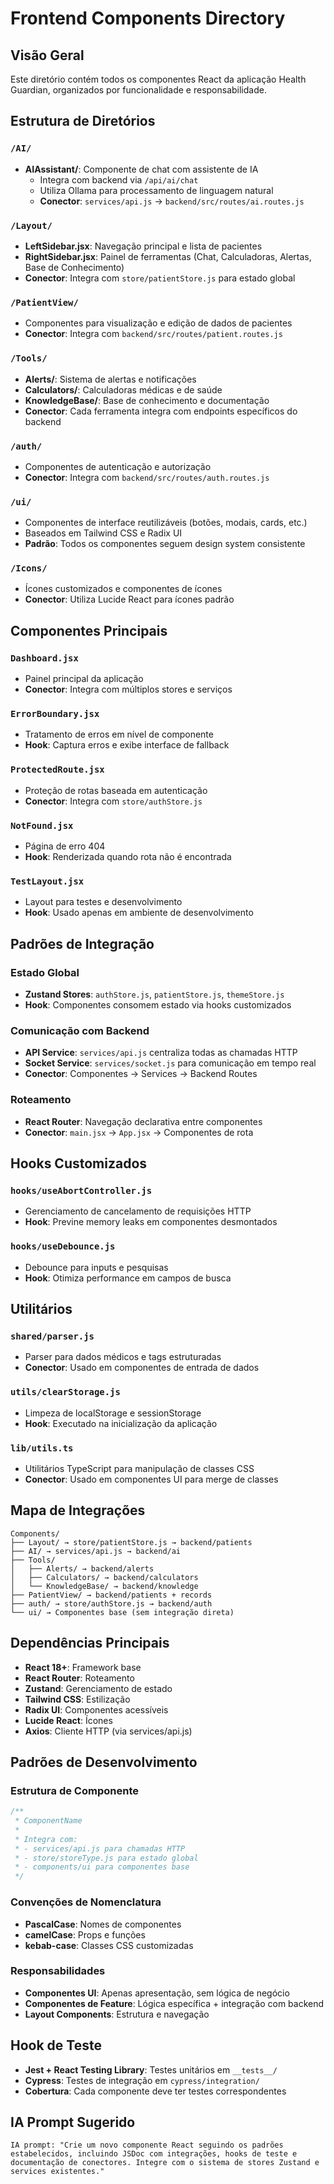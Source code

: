 # Frontend Components Directory

## Visão Geral

Este diretório contém todos os componentes React da aplicação Health Guardian, organizados por funcionalidade e responsabilidade.

## Estrutura de Diretórios

### `/AI/`
- **AIAssistant/**: Componente de chat com assistente de IA
  - Integra com backend via `/api/ai/chat`
  - Utiliza Ollama para processamento de linguagem natural
  - **Conector**: `services/api.js` → `backend/src/routes/ai.routes.js`

### `/Layout/`
- **LeftSidebar.jsx**: Navegação principal e lista de pacientes
- **RightSidebar.jsx**: Painel de ferramentas (Chat, Calculadoras, Alertas, Base de Conhecimento)
- **Conector**: Integra com `store/patientStore.js` para estado global

### `/PatientView/`
- Componentes para visualização e edição de dados de pacientes
- **Conector**: Integra com `backend/src/routes/patient.routes.js`

### `/Tools/`
- **Alerts/**: Sistema de alertas e notificações
- **Calculators/**: Calculadoras médicas e de saúde
- **KnowledgeBase/**: Base de conhecimento e documentação
- **Conector**: Cada ferramenta integra com endpoints específicos do backend

### `/auth/`
- Componentes de autenticação e autorização
- **Conector**: Integra com `backend/src/routes/auth.routes.js`

### `/ui/`
- Componentes de interface reutilizáveis (botões, modais, cards, etc.)
- Baseados em Tailwind CSS e Radix UI
- **Padrão**: Todos os componentes seguem design system consistente

### `/Icons/`
- Ícones customizados e componentes de ícones
- **Conector**: Utiliza Lucide React para ícones padrão

## Componentes Principais

### `Dashboard.jsx`
- Painel principal da aplicação
- **Conector**: Integra com múltiplos stores e serviços

### `ErrorBoundary.jsx`
- Tratamento de erros em nível de componente
- **Hook**: Captura erros e exibe interface de fallback

### `ProtectedRoute.jsx`
- Proteção de rotas baseada em autenticação
- **Conector**: Integra com `store/authStore.js`

### `NotFound.jsx`
- Página de erro 404
- **Hook**: Renderizada quando rota não é encontrada

### `TestLayout.jsx`
- Layout para testes e desenvolvimento
- **Hook**: Usado apenas em ambiente de desenvolvimento

## Padrões de Integração

### Estado Global
- **Zustand Stores**: `authStore.js`, `patientStore.js`, `themeStore.js`
- **Hook**: Componentes consomem estado via hooks customizados

### Comunicação com Backend
- **API Service**: `services/api.js` centraliza todas as chamadas HTTP
- **Socket Service**: `services/socket.js` para comunicação em tempo real
- **Conector**: Componentes → Services → Backend Routes

### Roteamento
- **React Router**: Navegação declarativa entre componentes
- **Conector**: `main.jsx` → `App.jsx` → Componentes de rota

## Hooks Customizados

### `hooks/useAbortController.js`
- Gerenciamento de cancelamento de requisições HTTP
- **Hook**: Previne memory leaks em componentes desmontados

### `hooks/useDebounce.js`
- Debounce para inputs e pesquisas
- **Hook**: Otimiza performance em campos de busca

## Utilitários

### `shared/parser.js`
- Parser para dados médicos e tags estruturadas
- **Conector**: Usado em componentes de entrada de dados

### `utils/clearStorage.js`
- Limpeza de localStorage e sessionStorage
- **Hook**: Executado na inicialização da aplicação

### `lib/utils.ts`
- Utilitários TypeScript para manipulação de classes CSS
- **Conector**: Usado em componentes UI para merge de classes

## Mapa de Integrações

```
Components/
├── Layout/ → store/patientStore.js → backend/patients
├── AI/ → services/api.js → backend/ai
├── Tools/
│   ├── Alerts/ → backend/alerts
│   ├── Calculators/ → backend/calculators
│   └── KnowledgeBase/ → backend/knowledge
├── PatientView/ → backend/patients + records
├── auth/ → store/authStore.js → backend/auth
└── ui/ → Componentes base (sem integração direta)
```

## Dependências Principais

- **React 18+**: Framework base
- **React Router**: Roteamento
- **Zustand**: Gerenciamento de estado
- **Tailwind CSS**: Estilização
- **Radix UI**: Componentes acessíveis
- **Lucide React**: Ícones
- **Axios**: Cliente HTTP (via services/api.js)

## Padrões de Desenvolvimento

### Estrutura de Componente
```javascript
/**
 * ComponentName
 * 
 * Integra com:
 * - services/api.js para chamadas HTTP
 * - store/storeType.js para estado global
 * - components/ui para componentes base
 */
```

### Convenções de Nomenclatura
- **PascalCase**: Nomes de componentes
- **camelCase**: Props e funções
- **kebab-case**: Classes CSS customizadas

### Responsabilidades
- **Componentes UI**: Apenas apresentação, sem lógica de negócio
- **Componentes de Feature**: Lógica específica + integração com backend
- **Layout Components**: Estrutura e navegação

## Hook de Teste

- **Jest + React Testing Library**: Testes unitários em `__tests__/`
- **Cypress**: Testes de integração em `cypress/integration/`
- **Cobertura**: Cada componente deve ter testes correspondentes

## IA Prompt Sugerido

```
IA prompt: "Crie um novo componente React seguindo os padrões estabelecidos, incluindo JSDoc com integrações, hooks de teste e documentação de conectores. Integre com o sistema de stores Zustand e services existentes."
```